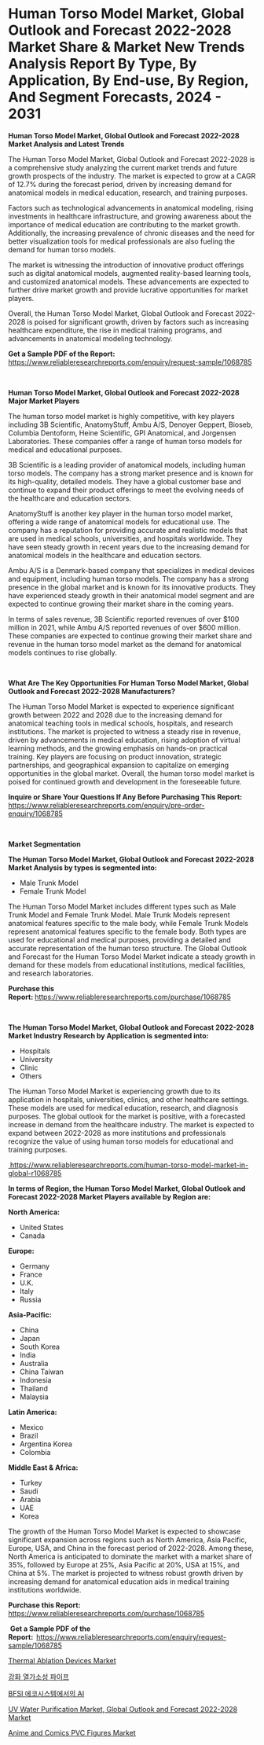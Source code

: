 <p><h1>Human Torso Model Market, Global Outlook and Forecast 2022-2028 Market Share & Market New Trends Analysis Report By Type, By Application, By End-use, By Region, And Segment Forecasts, 2024 - 2031</h1></p><p><strong>Human Torso Model Market, Global Outlook and Forecast 2022-2028 Market Analysis and Latest Trends</strong></p>
<p><p>The Human Torso Model Market, Global Outlook and Forecast 2022-2028 is a comprehensive study analyzing the current market trends and future growth prospects of the industry. The market is expected to grow at a CAGR of 12.7% during the forecast period, driven by increasing demand for anatomical models in medical education, research, and training purposes. </p><p>Factors such as technological advancements in anatomical modeling, rising investments in healthcare infrastructure, and growing awareness about the importance of medical education are contributing to the market growth. Additionally, the increasing prevalence of chronic diseases and the need for better visualization tools for medical professionals are also fueling the demand for human torso models.</p><p>The market is witnessing the introduction of innovative product offerings such as digital anatomical models, augmented reality-based learning tools, and customized anatomical models. These advancements are expected to further drive market growth and provide lucrative opportunities for market players.</p><p>Overall, the Human Torso Model Market, Global Outlook and Forecast 2022-2028 is poised for significant growth, driven by factors such as increasing healthcare expenditure, the rise in medical training programs, and advancements in anatomical modeling technology.</p></p>
<p><strong>Get a Sample PDF of the Report:&nbsp;</strong> <a href="https://www.reliableresearchreports.com/enquiry/request-sample/1068785">https://www.reliableresearchreports.com/enquiry/request-sample/1068785</a></p>
<p>&nbsp;</p>
<p><strong>Human Torso Model Market, Global Outlook and Forecast 2022-2028 Major Market Players</strong></p>
<p><p>The human torso model market is highly competitive, with key players including 3B Scientific, AnatomyStuff, Ambu A/S, Denoyer Geppert, Bioseb, Columbia Dentoform, Heine Scientific, GPI Anatomical, and Jorgensen Laboratories. These companies offer a range of human torso models for medical and educational purposes.</p><p>3B Scientific is a leading provider of anatomical models, including human torso models. The company has a strong market presence and is known for its high-quality, detailed models. They have a global customer base and continue to expand their product offerings to meet the evolving needs of the healthcare and education sectors.</p><p>AnatomyStuff is another key player in the human torso model market, offering a wide range of anatomical models for educational use. The company has a reputation for providing accurate and realistic models that are used in medical schools, universities, and hospitals worldwide. They have seen steady growth in recent years due to the increasing demand for anatomical models in the healthcare and education sectors.</p><p>Ambu A/S is a Denmark-based company that specializes in medical devices and equipment, including human torso models. The company has a strong presence in the global market and is known for its innovative products. They have experienced steady growth in their anatomical model segment and are expected to continue growing their market share in the coming years.</p><p>In terms of sales revenue, 3B Scientific reported revenues of over $100 million in 2021, while Ambu A/S reported revenues of over $600 million. These companies are expected to continue growing their market share and revenue in the human torso model market as the demand for anatomical models continues to rise globally.</p></p>
<p>&nbsp;</p>
<p><strong>What Are The Key Opportunities For Human Torso Model Market, Global Outlook and Forecast 2022-2028 Manufacturers?</strong></p>
<p><p>The Human Torso Model Market is expected to experience significant growth between 2022 and 2028 due to the increasing demand for anatomical teaching tools in medical schools, hospitals, and research institutions. The market is projected to witness a steady rise in revenue, driven by advancements in medical education, rising adoption of virtual learning methods, and the growing emphasis on hands-on practical training. Key players are focusing on product innovation, strategic partnerships, and geographical expansion to capitalize on emerging opportunities in the global market. Overall, the human torso model market is poised for continued growth and development in the foreseeable future.</p></p>
<p><strong>Inquire or Share Your Questions If Any Before Purchasing This Report:</strong> <a href="https://www.reliableresearchreports.com/enquiry/pre-order-enquiry/1068785">https://www.reliableresearchreports.com/enquiry/pre-order-enquiry/1068785</a></p>
<p>&nbsp;</p>
<p><strong>Market Segmentation</strong></p>
<p><strong>The Human Torso Model Market, Global Outlook and Forecast 2022-2028 Market Analysis by types is segmented into:</strong></p>
<p><ul><li>Male Trunk Model</li><li>Female Trunk Model</li></ul></p>
<p><p>The Human Torso Model Market includes different types such as Male Trunk Model and Female Trunk Model. Male Trunk Models represent anatomical features specific to the male body, while Female Trunk Models represent anatomical features specific to the female body. Both types are used for educational and medical purposes, providing a detailed and accurate representation of the human torso structure. The Global Outlook and Forecast for the Human Torso Model Market indicate a steady growth in demand for these models from educational institutions, medical facilities, and research laboratories.</p></p>
<p><strong>Purchase this Report:&nbsp;</strong><a href="https://www.reliableresearchreports.com/purchase/1068785">https://www.reliableresearchreports.com/purchase/1068785</a></p>
<p>&nbsp;</p>
<p><strong>The Human Torso Model Market, Global Outlook and Forecast 2022-2028 Market Industry Research by Application is segmented into:</strong></p>
<p><ul><li>Hospitals</li><li>University</li><li>Clinic</li><li>Others</li></ul></p>
<p><p>The Human Torso Model Market is experiencing growth due to its application in hospitals, universities, clinics, and other healthcare settings. These models are used for medical education, research, and diagnosis purposes. The global outlook for the market is positive, with a forecasted increase in demand from the healthcare industry. The market is expected to expand between 2022-2028 as more institutions and professionals recognize the value of using human torso models for educational and training purposes.</p></p>
<p><a href="https://www.reliableresearchreports.com/human-torso-model-market-in-global-r1068785">&nbsp;https://www.reliableresearchreports.com/human-torso-model-market-in-global-r1068785</a></p>
<p><strong>In terms of Region, the Human Torso Model Market, Global Outlook and Forecast 2022-2028 Market Players available by Region are:</strong></p>
<p>
    <p> <strong> North America: </strong>
        <ul>
            <li>United States</li>
            <li>Canada</li>
        </ul>
        </p> 
    <p> <strong> Europe: </strong>
        <ul>
            <li>Germany</li>
            <li>France</li>
            <li>U.K.</li>
            <li>Italy</li>
            <li>Russia</li>
        </ul>
        </p> 
    <p> <strong> Asia-Pacific: </strong>
        <ul>
            <li>China</li>
            <li>Japan</li>
            <li>South Korea</li>
            <li>India</li>
            <li>Australia</li>
            <li>China Taiwan</li>
            <li>Indonesia</li>
            <li>Thailand</li>
            <li>Malaysia</li>
        </ul>
        </p> 
    <p> <strong> Latin America: </strong>
        <ul>
            <li>Mexico</li>
            <li>Brazil</li>
            <li>Argentina Korea</li>
            <li>Colombia</li>
        </ul>
        </p> 
    <p> <strong> Middle East & Africa: </strong>
        <ul>
            <li>Turkey</li>
            <li>Saudi</li>
            <li>Arabia</li>
            <li>UAE</li>
            <li>Korea</li>
        </ul>
    </p>
    </p>
<p><p>The growth of the Human Torso Model Market is expected to showcase significant expansion across regions such as North America, Asia Pacific, Europe, USA, and China in the forecast period of 2022-2028. Among these, North America is anticipated to dominate the market with a market share of 35%, followed by Europe at 25%, Asia Pacific at 20%, USA at 15%, and China at 5%. The market is projected to witness robust growth driven by increasing demand for anatomical education aids in medical training institutions worldwide.</p></p>
<p><strong>Purchase this Report: </strong><a href="https://www.reliableresearchreports.com/purchase/1068785">https://www.reliableresearchreports.com/purchase/1068785</a></p>
<p>&nbsp;<strong>Get a Sample PDF of the Report:&nbsp;&nbsp;</strong><a href="https://www.reliableresearchreports.com/enquiry/request-sample/1068785">https://www.reliableresearchreports.com/enquiry/request-sample/1068785</a></p>
<p><strong></strong></p>
<p><p><a href="https://www.linkedin.com/pulse/thermal-ablation-devices-market-analysis-sze-forecasted-period-ypzuf">Thermal Ablation Devices Market</a></p><p><a href="https://github.com/WilburKihn5676/Market-Research-Report-List-1/blob/main/505611379169.md">강화 열가소성 파이프</a></p><p><a href="https://medium.com/@adonispellea2022/ai-in-bfsi-%EC%83%9D%ED%83%9C%EA%B3%84-%EC%8B%9C%EC%9E%A5-%EC%A0%84%EB%A7%9D-%EC%82%B0%EC%97%85-%EA%B0%9C%EC%9A%94-%EB%B0%8F-%EC%98%88%EC%B8%A1-2024%EB%85%84%EB%B6%80%ED%84%B0-2031%EB%85%84%EA%B9%8C%EC%A7%80-255b22a48183">BFSI 에코시스템에서의 AI</a></p><p><a href="https://github.com/RyleeBauch2023/Market-Research-Report-List-1/blob/main/uv-water-purification-market-global-outlook-and-forecast-2022-2028-market.md">UV Water Purification Market, Global Outlook and Forecast 2022-2028 Market</a></p><p><a href="https://issuu.com/reportprime-2/docs/anime-and-comics-pvc-figures-market-size-2030.pptx">Anime and Comics PVC Figures Market</a></p></p>
